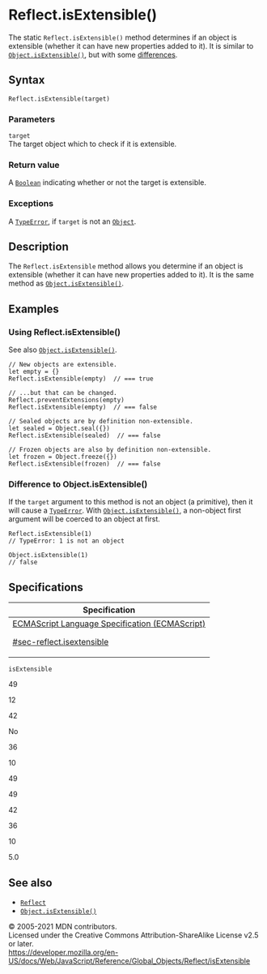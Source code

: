 # Reflect.isExtensible()

The static `Reflect.isExtensible()` method determines if an object is extensible (whether it can have new properties added to it). It is similar to [`Object.isExtensible()`](../object/isextensible), but with some [differences](#difference_to_object.isextensible).

## Syntax

    Reflect.isExtensible(target)

### Parameters

`target`  
The target object which to check if it is extensible.

### Return value

A [`Boolean`](../boolean) indicating whether or not the target is extensible.

### Exceptions

A [`TypeError`](../typeerror), if `target` is not an [`Object`](../object).

## Description

The `Reflect.isExtensible` method allows you determine if an object is extensible (whether it can have new properties added to it). It is the same method as [`Object.isExtensible()`](../object/isextensible).

## Examples

### Using Reflect.isExtensible()

See also [`Object.isExtensible()`](../object/isextensible).

    // New objects are extensible.
    let empty = {}
    Reflect.isExtensible(empty)  // === true

    // ...but that can be changed.
    Reflect.preventExtensions(empty)
    Reflect.isExtensible(empty)  // === false

    // Sealed objects are by definition non-extensible.
    let sealed = Object.seal({})
    Reflect.isExtensible(sealed)  // === false

    // Frozen objects are also by definition non-extensible.
    let frozen = Object.freeze({})
    Reflect.isExtensible(frozen)  // === false

### Difference to Object.isExtensible()

If the `target` argument to this method is not an object (a primitive), then it will cause a [`TypeError`](../typeerror). With [`Object.isExtensible()`](../object/isextensible), a non-object first argument will be coerced to an object at first.

    Reflect.isExtensible(1)
    // TypeError: 1 is not an object

    Object.isExtensible(1)
    // false

## Specifications

<table><thead><tr class="header"><th>Specification</th></tr></thead><tbody><tr class="odd"><td><a href="https://tc39.es/ecma262/#sec-reflect.isextensible">ECMAScript Language Specification (ECMAScript) 
<br/>

<span class="small">#sec-reflect.isextensible</span></a></td></tr></tbody></table>

`isExtensible`

49

12

42

No

36

10

49

49

42

36

10

5.0

## See also

-   [`Reflect`](../reflect)
-   [`Object.isExtensible()`](../object/isextensible)

© 2005-2021 MDN contributors.  
Licensed under the Creative Commons Attribution-ShareAlike License v2.5 or later.  
<a href="https://developer.mozilla.org/en-US/docs/Web/JavaScript/Reference/Global_Objects/Reflect/isExtensible" class="_attribution-link">https://developer.mozilla.org/en-US/docs/Web/JavaScript/Reference/Global_Objects/Reflect/isExtensible</a>

